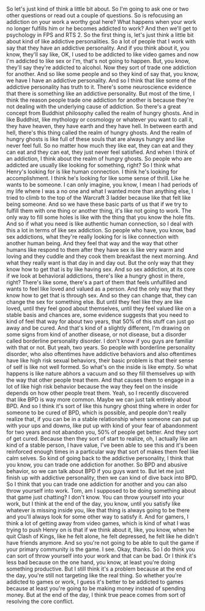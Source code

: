  So let's just kind of think a little bit about. So I'm going to ask one or two other questions or read out a couple of questions. So is refocusing an addiction on your work a worthy goal here? What happens when your work no longer fulfills him or he becomes addicted to work? And then we'll get to psychology in FPS and RTS 2. So the first thing is, let's just think a little bit about kind of like addictive personalities. So a lot of people that I work with say that they have an addictive personality. And if you think about it, you know, they'll say like, OK, I used to be addicted to like video games and now I'm addicted to like sex or I'm, that's not going to happen. But, you know, they'll say they're addicted to alcohol. Now they sort of trade one addiction for another. And so like some people and so they kind of say that, you know, we have I have an addictive personality. And so I think that like some of the addictive personality has truth to it. There's some neuroscience evidence that there is something like an addictive personality. But most of the time, I think the reason people trade one addiction for another is because they're not dealing with the underlying cause of addiction. So there's a great concept from Buddhist philosophy called the realm of hungry ghosts. And in like Buddhist, like mythology or cosmology or whatever you want to call it, they have heaven, they have earth and they have hell. In between earth and hell, there's this thing called the realm of hungry ghosts. And the realm of hungry ghosts is like full of these souls that are always hungry and like never feel full. So no matter how much they like eat, they can eat and they can eat and they can eat, they just never feel satisfied. And when I think of an addiction, I think about the realm of hungry ghosts. So people who are addicted are usually like looking for something, right? So I think what Henry's looking for is like human connection. I think he's looking for accomplishment. I think he's looking for like some sense of thrill. Like he wants to be someone. I can only imagine, you know, I mean I had periods of my life where I was a no one and what I wanted more than anything else, I tried to climb to the top of the Warcraft 3 ladder because like that felt like being someone. And so we have these basic parts of us that if we try to fulfill them with one thing or another thing, it's like not going to work. The only way to fill some holes is like with the thing that you know the hole fits. And so if what you need is like authentic human connection, so I deal with this a lot in terms of like sex addiction. So people who have, you know, bad sex addictions, what they're really looking for is like connection with another human being. And they feel that way and the way that other humans like respond to them after they have sex is like very warm and loving and they cuddle and they cook them breakfast the next morning. And what they really want is that day in and day out. But the only way that they know how to get that is by like having sex. And so sex addiction, at its core if we look at behavioral addictions, there's like a hungry ghost in there, right? There's like some, there's a part of them that feels unfulfilled and wants to feel like loved and valued as a person. And the only way that they know how to get that is through sex. And so they can change that, they can change the sex for something else. But until they feel like they are like loved, until they feel good about themselves, until they feel valued like on a stable basis and chances are, some evidence suggests that you need to kind of feel that way for about two years, that 50% of this stuff can just go away and be cured. And that's kind of a slightly different, I'm drawing on some signs from kind of another disease, or not disease, but a disorder called borderline personality disorder. I don't know if you guys are familiar with that or not. But yeah, two years. So people with borderline personality disorder, who also oftentimes have addictive behaviors and also oftentimes have like high risk sexual behaviors, their basic problem is that their sense of self is like not well formed. So what's on the inside is like empty. So what happens is like nature abhors a vacuum and so they fill themselves up with the way that other people treat them. And that causes them to engage in a lot of like high risk behavior because the way they feel on the inside depends on how other people treat them. Yeah, so I recently discovered that like BPD is way more common. Maybe we can just talk entirely about BPD. And so I think it's sort of like this hungry ghost thing where in order for someone to be cured of BPD, which is possible, and people don't really realize that, if you can be in a stable relationship where someone can put up with your ups and downs, like put up with kind of your fear of abandonment for two years and not abandon you, 50% of people get better. And they sort of get cured. Because then they sort of start to realize, oh, I actually like am kind of a stable person, I have value, I've been able to see this and it's been reinforced enough times in a particular way that sort of makes them feel like calm selves. So kind of going back to the addictive personality, I think that you know, you can trade one addiction for another. So BPD and abusive behavior, so we can talk about BPD if you guys want to. But let me just finish up with addictive personality, then we can kind of dive back into BPD. So I think that you can trade one addiction for another and you can also throw yourself into work. Tom, am I supposed to be doing something about that game just chatting? I don't know. You can throw yourself into your work, but I think at the end of the day, you know, until you satisfy like whatever is missing inside you, like that thing is always going to be there and you'll always look for some other way to satisfy it. And for gamers, I think a lot of getting away from video games, which is kind of what I was trying to push Henry on is that if we think about it, like, you know, when he quit Clash of Kings, like he felt alone, he felt depressed, he felt like he didn't have friends anymore. And so you're not going to be able to quit the game if your primary community is the game. I see. Okay, thanks. So I do think you can sort of throw yourself into your work and that can be bad. Or I think it's less bad because on the one hand, you know, at least you're doing something productive. But I still think it's a problem because at the end of the day, you're still not targeting like the real thing. So whether you're addicted to games or work, I guess it's better to be addicted to games because at least you're going to be making money instead of spending money. But at the end of the day, I think true peace comes from sort of resolving the core conflict.